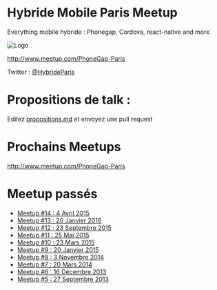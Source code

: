 # Hybride Mobile Paris Meetup

Everything mobile hybride : Phonegap, Cordova, react-native and more

![Logo](./logo.png)

http://www.meetup.com/PhoneGap-Paris

Twitter : [@HybrideParis](http://twitter.com/HybrideParis)

# Propositions de talk :

Editez [propositions.md](./propositions.md) et envoyez une pull request

# Prochains Meetups
 
 http://www.meetup.com/PhoneGap-Paris

# Meetup passés
 - [Meetup #14 : 4 Avril 2015](./14)
 - [Meetup #13 : 20 Janvier 2016](./13)
 - [Meetup #12 : 23 Septembre 2015](./12)
 - [Meetup #11 : 25 Mai 2015](./11)
 - [Meetup #10 : 23 Mars 2015](./10)
 - [Meetup #9 : 20 Janvier 2015](./9)
 - [Meetup #8 : 3 Novembre 2014](./8)
 - [Meetup #7 : 20 Mars 2014](./7)
 - [Meetup #6 : 16 Décembre 2013](./6)
 - [Meetup #5 : 27 Septembre 2013](./5)


